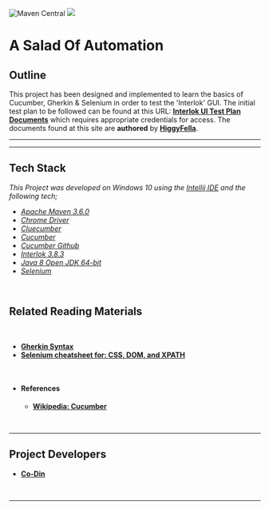 ![Maven Central](https://img.shields.io/maven-central/v/org.apache.maven/apache-maven.svg?label=Maven%20Central)
![](https://img.shields.io/github/languages/top/Co-Din/ASaladOfAutomation.svg)
# __A Salad Of Automation__

## Outline

This project has been designed and implemented to learn the basics of Cucumber, Gherkin & Selenium in order to test the 'Interlok' GUI. 
The initial test plan to be followed can be found at this URL: 
__[Interlok UI Test Plan Documents](https://reedelsevier.sharepoint.com/sites/OG-RBIAdaptris/Shared%20Documents/Forms/AllItems.aspx?id=%2Fsites%2FOG%2DRBIAdaptris%2FShared%20Documents%2FInterlok%20UI%20Test%20Plan%20Documents)__
which requires appropriate credentials for access.
The documents found at this site are __authored__ by __[HiggyFella](https://github.com/higgyfella)__.
<br />
***
***

## Tech Stack


*_This Project was developed on Windows 10 using the [Intellij IDE](https://www.jetbrains.com/idea/download/#section=windows) and the following tech; <br />_*
* *[Apache Maven 3.6.0](https://maven.apache.org/download.cgi)*<br />
* *[Chrome Driver](http://chromedriver.chromium.org/)*<br />
* *[Cluecumber](https://github.com/trivago/cluecumber-report-plugin)*<br />
* *[Cucumber](https://cucumber.io/)*<br />
* *[Cucumber Github](https://github.com/cucumber/cucumber)*<br />
* *[Interlok 3.8.3](https://development.adaptris.net/installers/Interlok/3.8.3/)*<br />
* *_[Java 8 Open JDK 64-bit](https://www.azul.com/downloads/zulu/zulu-windows/)_*<br />
* *[Selenium](https://www.seleniumhq.org/)*<br />

<br />

## Related Reading Materials
<br />

* __[Gherkin Syntax](https://docs.cucumber.io/gherkin/)__
* __[Selenium cheatsheet for: CSS, DOM, and XPATH](https://www.red-gate.com/simple-talk/dotnet/.net-framework/xpath,-css,-dom-and-selenium-the-rosetta-stone/)__

<br />

* #### References

    * __[Wikipedia: Cucumber](https://en.wikipedia.org/wiki/Cucumber_\(software\))__
<br />

***
## Project Developers

  * __[Co-Din](https://github.com/Co-Din)__
  <br />
  
***
  